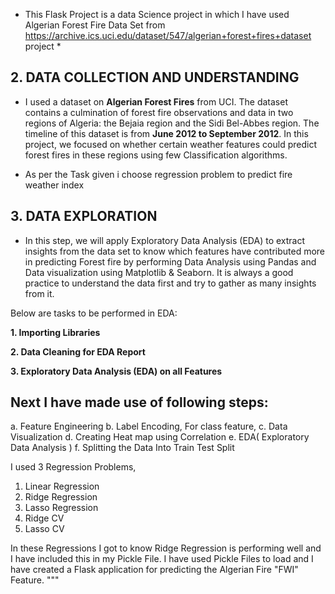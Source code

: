 

* This Flask Project is a data Science project in which I have used Algerian Forest Fire Data Set from https://archive.ics.uci.edu/dataset/547/algerian+forest+fires+dataset project *

## 2. DATA COLLECTION AND UNDERSTANDING

* I used a dataset on **Algerian Forest Fires** from UCI. The dataset contains a culmination of forest fire observations and data in two regions of Algeria: the Bejaia region and the Sidi Bel-Abbes region. The timeline of this dataset is from **June 2012 to September 2012**. In this project, we focused on whether certain weather features could predict forest fires in these regions using few Classification algorithms.


* As per the Task given i choose regression problem to predict fire weather index

## 3. DATA EXPLORATION

* In this step, we will apply Exploratory Data Analysis (EDA) to extract insights from the data set to know which features have contributed more in predicting Forest fire by performing Data Analysis using Pandas and Data visualization using Matplotlib & Seaborn. It is always a good practice to understand the data first and try to gather as many insights from it.


Below are tasks to be performed in EDA:

**1. Importing Libraries**


**2. Data Cleaning for EDA Report**

**3. Exploratory Data Analysis (EDA) on all Features**


## Next I have made use of following steps:

a. Feature Engineering
b. Label Encoding, For class feature,
c. Data Visualization
d. Creating Heat map using Correlation
e. EDA( Exploratory Data Analysis )
f. Splitting  the Data Into Train Test Split

I used 3 Regression Problems,

1. Linear Regression 
2. Ridge Regression
3. Lasso Regression
4. Ridge CV 
5. Lasso CV

In these Regressions I got to know Ridge Regression is performing well and I have included this in my Pickle File.
I have used Pickle Files to load and I have created a Flask application for  predicting the Algerian Fire "FWI" Feature.
"""

